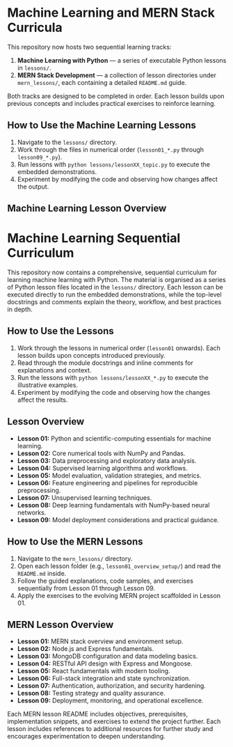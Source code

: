 # Machine Learning and MERN Stack Curricula

This repository now hosts two sequential learning tracks:

1. **Machine Learning with Python** — a series of executable Python lessons in `lessons/`.
2. **MERN Stack Development** — a collection of lesson directories under `mern_lessons/`, each containing a detailed `README.md` guide.

Both tracks are designed to be completed in order. Each lesson builds upon previous concepts and includes practical exercises to reinforce learning.

## How to Use the Machine Learning Lessons
1. Navigate to the `lessons/` directory.
2. Work through the files in numerical order (`lesson01_*.py` through `lesson09_*.py`).
3. Run lessons with `python lessons/lessonXX_topic.py` to execute the embedded demonstrations.
4. Experiment by modifying the code and observing how changes affect the output.

## Machine Learning Lesson Overview
# Machine Learning Sequential Curriculum

This repository now contains a comprehensive, sequential curriculum for learning machine learning with Python. The material is organised as a series of Python lesson files located in the `lessons/` directory. Each lesson can be executed directly to run the embedded demonstrations, while the top-level docstrings and comments explain the theory, workflow, and best practices in depth.

## How to Use the Lessons
1. Work through the lessons in numerical order (`lesson01` onwards). Each lesson builds upon concepts introduced previously.
2. Read through the module docstrings and inline comments for explanations and context.
3. Run the lessons with `python lessons/lessonXX_*.py` to execute the illustrative examples.
4. Experiment by modifying the code and observing how the changes affect the results.

## Lesson Overview
- **Lesson 01:** Python and scientific-computing essentials for machine learning.
- **Lesson 02:** Core numerical tools with NumPy and Pandas.
- **Lesson 03:** Data preprocessing and exploratory data analysis.
- **Lesson 04:** Supervised learning algorithms and workflows.
- **Lesson 05:** Model evaluation, validation strategies, and metrics.
- **Lesson 06:** Feature engineering and pipelines for reproducible preprocessing.
- **Lesson 07:** Unsupervised learning techniques.
- **Lesson 08:** Deep learning fundamentals with NumPy-based neural networks.
- **Lesson 09:** Model deployment considerations and practical guidance.

## How to Use the MERN Lessons
1. Navigate to the `mern_lessons/` directory.
2. Open each lesson folder (e.g., `lesson01_overview_setup/`) and read the `README.md` inside.
3. Follow the guided explanations, code samples, and exercises sequentially from Lesson 01 through Lesson 09.
4. Apply the exercises to the evolving MERN project scaffolded in Lesson 01.

## MERN Lesson Overview
- **Lesson 01:** MERN stack overview and environment setup.
- **Lesson 02:** Node.js and Express fundamentals.
- **Lesson 03:** MongoDB configuration and data modeling basics.
- **Lesson 04:** RESTful API design with Express and Mongoose.
- **Lesson 05:** React fundamentals with modern tooling.
- **Lesson 06:** Full-stack integration and state synchronization.
- **Lesson 07:** Authentication, authorization, and security hardening.
- **Lesson 08:** Testing strategy and quality assurance.
- **Lesson 09:** Deployment, monitoring, and operational excellence.

Each MERN lesson README includes objectives, prerequisites, implementation snippets, and exercises to extend the project further.
Each lesson includes references to additional resources for further study and encourages experimentation to deepen understanding.
